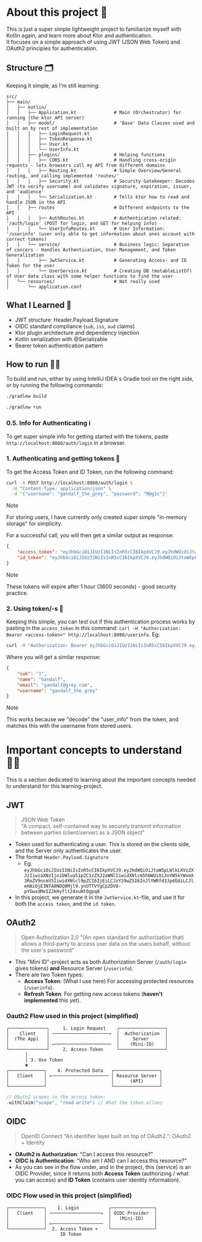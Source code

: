 # About this project 💂
This is just a super simple lightweight project to familiarize myself with Kotlin again,
and learn more about Ktor and authentication.<br>
It focuses on a simple approach of using JWT (JSON Web Token) and OAuth2 principles for
authentication.


## Structure 🗂️
Keeping it simple, as I'm still learning:
```
src/
├── main/
│   ├── kotlin/
│   │   ├── Application.kt              # Main (Orchestrator) for running (the ktor API server) 
│   │   ├── model/                      # 'Base' Data Classes used and built on by rest of implementation
│   │   │   ├── LoginRequest.kt
│   │   │   ├── TokenResponse.kt
│   │   │   ├── User.kt
│   │   │   └── UserInfo.kt
│   │   ├── plugins/                    # Helping functions
│   │   │   ├── CORS.kt                 # Handling cross-origin requests - lets browsers call my API from different domains
│   │   │   ├── Routing.kt              # Simple Overview/General routing, and calling implemented 'routes/'
│   │   │   ├── Security.kt             # Security Gatekeeper: Decodes JWT (to verify username) and validates signature, expiration, issuer, and 'audience' 
│   │   │   └── Serialization.kt        # Tells ktor how to read and handle JSON in the API
│   │   ├── routes                      # Different endpoints to the API
│   │   │   ├── AuthRoutes.kt           # Authentication related: '/auth/login' (POST for login, and GET for helping info)
│   │   │   └── UserInfoRoutes.kt       # User Information: '/userinfo' (user only able to get information about ones account with correct tokens)
│   │   └── service/                    # Business logic: Separation of concers - Handles Authentication, User Management, and Token Generalization
│   │       ├── JwtService.kt           # Generating Access- and ID Token for the user
│   │       └── UserService.kt          # Creating DB (mutableListOf) of User data class with some helper functions to find the user
│   └── resources/                      # Not really used
│       └── application.conf
```


## What I Learned 🧠
- JWT structure: Header.Payload.Signature
- OIDC standard compliance (`sub`, `iss`, `aud` claims)
- Ktor plugin architecture and dependency injection
- Kotlin serialization with @Serializable
- Bearer token authentication pattern


## How to run 🙋‍♂️
To build and run, either by using IntelliJ IDEA´s Gradle tool on the right side, or by 
running the following commands:
```bash
./gradlew build
```
```bash
./gradlew run
```

### 0.5. Info for Authenticating ℹ️
To get super simple info for getting started with the tokens, paste ```http://localhost:8080/auth/login``` in a browser.

### 1. Authenticating and getting tokens 🔑
To get the Access Token and ID Token, run the following command:
```bash
curl -X POST http://localhost:8080/auth/login \
  -H "Content-Type: application/json" \
  -d '{"username": "gandalf_the_grey", "password": "M@g1c"}'
```
> [!NOTE]
> For storing users, I have currently only created super simple "in-memory storage" for simplicity. 

For a successful call, you will then get a similar output as response:
```json
{
    "access_token": "eyJhbGciOiJIUzI1NiIsInR5cCI6IkpXVCJ9.eyJhdWQiOiJtaW5pLWlkLXVzZXJzIiwiaXNzIjoibWluaS1pZC1zZXJ2aWNlIiwidXNlcm5hbWUiOiJnYW5kYWxmX3RoZV9ncmV5IiwidXNlcl9pZCI6IjEiLCJzY29wZSI6InJlYWRfd3JpdGUiLCJleHAiOjE3NTA0NDYwNDh9.sNDgSrHxY1uv0nffKEQKRktlXuHHmVn2ROd-nvCoBns",
    "id_token": "eyJhbGciOiJIUzI1NiIsInR5cCI6IkpXVCJ9.eyJhdWQiOiJtaW5pLWlkLXVzZXJzIiwiaXNzIjoibWluaS1pZC1zZXJ2aWNlIiwic3ViIjoiMSIsIm5hbWUiOiJHYW5kYWxmIiwiZW1haWwiOiJnYW5kYWxmQGdyZXkuY29tIiwidXNlcm5hbWUiOiJnYW5kYWxmX3RoZV9ncmV5IiwiaWF0IjoxNzUwNDQyNDQ4LCJleHAiOjE3NTA0NDYwNDh9.eZUR5QRaVQU-tyT-oXHRF0I21NrHW3Qp0Nhx790Fh08"
}
```
> [!NOTE]
> These tokens will expire after 1 hour (3600 seconds) - good security practice.


### 2. Using token/-s 🔐
Keeping this simple, you can test out if this authentication process works by pasting in the 
`access_token` in this command: `curl -H "Authorization: Bearer <access-token>" http://localhost:8080/userinfo`. Eg:
```bash
curl -H "Authorization: Bearer eyJhbGciOiJIUzI1NiIsInR5cCI6IkpXVCJ9.eyJhdWQiOiJtaW5pLWlkLXVzZXJzIiwiaXNzIjoibWluaS1pZC1zZXJ2aWNlIiwidXNlcm5hbWUiOiJnYW5kYWxmX3RoZV9ncmV5IiwidXNlcl9pZCI6IjEiLCJzY29wZSI6InJlYWRfd3JpdGUiLCJleHAiOjE3NTA0NDYwNDh9.sNDgSrHxY1uv0nffKEQKRktlXuHHmVn2ROd-nvCoBns" http://localhost:8080/userinfo
```
Where you will get a similar response:
```json
{
    "sub": "1",
    "name": "Gandalf",
    "email": "gandalf@grey.com",
    "username": "gandalf_the_grey"
}
```
> [!NOTE]
> This works because we "decode" the "user_info" from the token, and matches this with the username
> from stored users.


# Important concepts to understand 🧑‍🏫
This is a section dedicated to learning about the important concepts needed to understand for this learning-project.

## JWT
> JSON Web Token<br>
"A compact, self-contained way to securely transmit information between parties (client/server) as a JSON object"

- Token used for authenticating a user. This is stored on the clients side, and the Server only authenticates the user.<br>
- The format `Header.Payload.Signature`<br>
    - Eg. `eyJhbGciOiJIUzI1NiIsInR5cCI6IkpXVCJ9.eyJhdWQiOiJtaW5pLWlkLXVzZXJzIiwiaXNzIjoibWluaS1pZC1zZXJ2aWNlIiwidXNlcm5hbWUiOiJnYW5kYWxmX3RoZV9ncmV5IiwidXNlcl9pZCI6IjEiLCJzY29wZSI6InJlYWRfd3JpdGUiLCJleHAiOjE3NTA0NDQ0Mjl9.ynUTTVYgCp2DV8-pYGwxdMeIZJkHyflt24xuHtOgpq8`<br>
- In this project, we generate it in the `JwtService.kt`-file, and use it for both the `access token`, and the `id token`. 


## OAuth2
> Open Authorization 2.0
"(An open standard for authorization that) allows a third-party to access user data on the users behalf, without the user's password"

- This "Mini ID"-project acts as both Authorization Server (`/auth/login` gives tokens) **and** Resource Server (`/userinfo`).
- There are two Token types:
  - **Access Token**: (What I use here) For accessing protected resources (`/userinfo`).
  - **Refresh Token**: For getting new access tokens (**haven't implemented** this *yet*).

### Oauth2 Flow used in this project (simplified)
```
┌──────────────┐     1. Login Request    ┌─────────────────┐
│    Client    │ ─────────────────────→  │  Authorization  │
│  (The App)   │                         │     Server      │
│              │ ←─────────────────────  │    (Mini-ID)    │
└──────────────┘     2. Access Token     └─────────────────┘
       │                                        
       │ 3. Use Token                          
       ▼                                        
┌─────────────┐    4. Protected Data   ┌─────────────────┐
│   Client    │ ←───────────────────── │ Resource Server │
│             │                        │      (API)      │
└─────────────┘                        └─────────────────┘
```
```kotlin
// OAuth2 scopes in the access token:
.withClaim("scope", "read write") // What the token allows
```


## OIDC
> OpenID Connect
> "An identifier layer built on top of OAuth2.": OAuth2 + Identity

- **OAuth2 is Authorization**: "Can I access this resource?"
- **OIDC is Authentication**: "Who am I AND can I access this resource?"
- As you can see in the flow under, and in the project, this (service) is an OIDC Provider, since it returns both 
**Access Token** (authorizing / what you can access) and **ID Token** (contains user identity information).

### OIDC Flow used in this project (simplified)
```
┌─────────────┐    1. Login           ┌────────────────┐
│   Client    │ ───────────────────→  │ OIDC Provider  │
│             │                       │   (Mini-ID)    │
│             │ ←───────────────────  │                │
└─────────────┘  2. Access Token +    └────────────────┘
                    ID Token
```
 